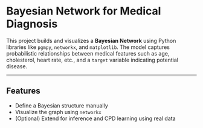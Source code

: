 #  Bayesian Network for Medical Diagnosis

This project builds and visualizes a **Bayesian Network** using Python libraries like `pgmpy`, `networkx`, and `matplotlib`. The model captures probabilistic relationships between medical features such as age, cholesterol, heart rate, etc., and a `target` variable indicating potential disease.

---

##  Features

- Define a Bayesian structure manually
- Visualize the graph using `networkx`
- (Optional) Extend for inference and CPD learning using real data

